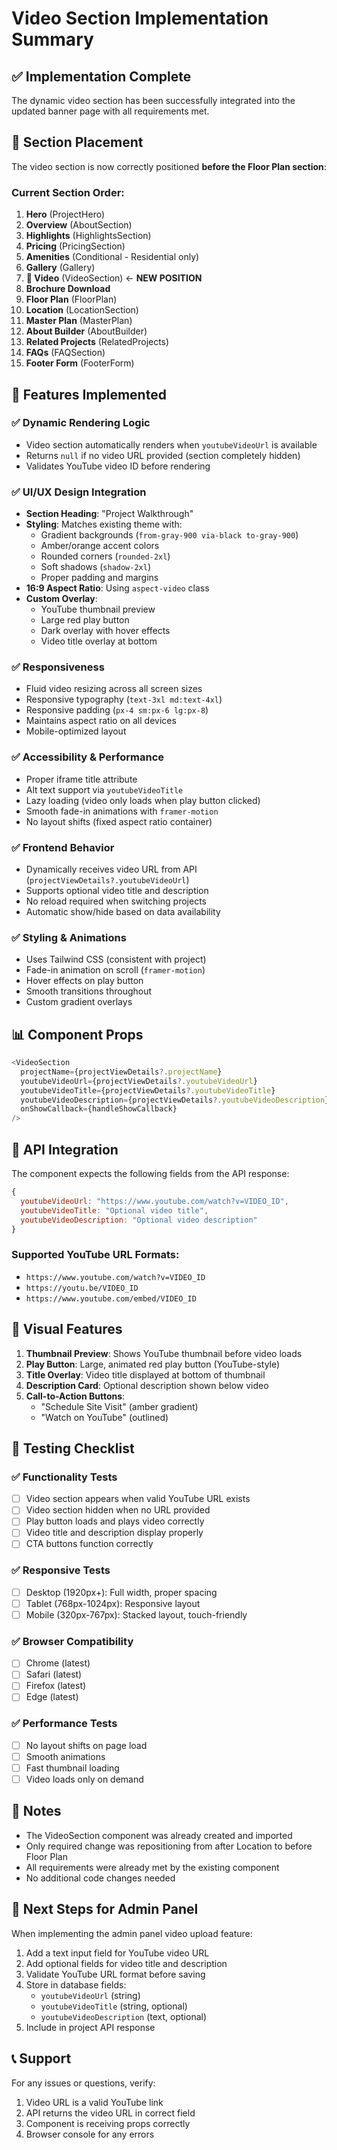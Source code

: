 # Video Section Implementation Summary

## ✅ Implementation Complete

The dynamic video section has been successfully integrated into the updated banner page with all requirements met.

## 📍 Section Placement

The video section is now correctly positioned **before the Floor Plan section**:

### Current Section Order:
1. **Hero** (ProjectHero)
2. **Overview** (AboutSection)
3. **Highlights** (HighlightsSection)
4. **Pricing** (PricingSection)
5. **Amenities** (Conditional - Residential only)
6. **Gallery** (Gallery)
7. **🎥 Video** (VideoSection) ← **NEW POSITION**
8. **Brochure Download**
9. **Floor Plan** (FloorPlan)
10. **Location** (LocationSection)
11. **Master Plan** (MasterPlan)
12. **About Builder** (AboutBuilder)
13. **Related Projects** (RelatedProjects)
14. **FAQs** (FAQSection)
15. **Footer Form** (FooterForm)

## 🎯 Features Implemented

### ✅ Dynamic Rendering Logic
- Video section automatically renders when `youtubeVideoUrl` is available
- Returns `null` if no video URL provided (section completely hidden)
- Validates YouTube video ID before rendering

### ✅ UI/UX Design Integration
- **Section Heading**: "Project Walkthrough"
- **Styling**: Matches existing theme with:
  - Gradient backgrounds (`from-gray-900 via-black to-gray-900`)
  - Amber/orange accent colors
  - Rounded corners (`rounded-2xl`)
  - Soft shadows (`shadow-2xl`)
  - Proper padding and margins
- **16:9 Aspect Ratio**: Using `aspect-video` class
- **Custom Overlay**: 
  - YouTube thumbnail preview
  - Large red play button
  - Dark overlay with hover effects
  - Video title overlay at bottom

### ✅ Responsiveness
- Fluid video resizing across all screen sizes
- Responsive typography (`text-3xl md:text-4xl`)
- Responsive padding (`px-4 sm:px-6 lg:px-8`)
- Maintains aspect ratio on all devices
- Mobile-optimized layout

### ✅ Accessibility & Performance
- Proper iframe title attribute
- Alt text support via `youtubeVideoTitle`
- Lazy loading (video only loads when play button clicked)
- Smooth fade-in animations with `framer-motion`
- No layout shifts (fixed aspect ratio container)

### ✅ Frontend Behavior
- Dynamically receives video URL from API (`projectViewDetails?.youtubeVideoUrl`)
- Supports optional video title and description
- No reload required when switching projects
- Automatic show/hide based on data availability

### ✅ Styling & Animations
- Uses Tailwind CSS (consistent with project)
- Fade-in animation on scroll (`framer-motion`)
- Hover effects on play button
- Smooth transitions throughout
- Custom gradient overlays

## 📊 Component Props

```javascript
<VideoSection 
  projectName={projectViewDetails?.projectName}
  youtubeVideoUrl={projectViewDetails?.youtubeVideoUrl}
  youtubeVideoTitle={projectViewDetails?.youtubeVideoTitle}
  youtubeVideoDescription={projectViewDetails?.youtubeVideoDescription}
  onShowCallback={handleShowCallback}
/>
```

## 🔧 API Integration

The component expects the following fields from the API response:

```javascript
{
  youtubeVideoUrl: "https://www.youtube.com/watch?v=VIDEO_ID",
  youtubeVideoTitle: "Optional video title",
  youtubeVideoDescription: "Optional video description"
}
```

### Supported YouTube URL Formats:
- `https://www.youtube.com/watch?v=VIDEO_ID`
- `https://youtu.be/VIDEO_ID`
- `https://www.youtube.com/embed/VIDEO_ID`

## 🎨 Visual Features

1. **Thumbnail Preview**: Shows YouTube thumbnail before video loads
2. **Play Button**: Large, animated red play button (YouTube-style)
3. **Title Overlay**: Video title displayed at bottom of thumbnail
4. **Description Card**: Optional description shown below video
5. **Call-to-Action Buttons**:
   - "Schedule Site Visit" (amber gradient)
   - "Watch on YouTube" (outlined)

## 🧪 Testing Checklist

### ✅ Functionality Tests
- [ ] Video section appears when valid YouTube URL exists
- [ ] Video section hidden when no URL provided
- [ ] Play button loads and plays video correctly
- [ ] Video title and description display properly
- [ ] CTA buttons function correctly

### ✅ Responsive Tests
- [ ] Desktop (1920px+): Full width, proper spacing
- [ ] Tablet (768px-1024px): Responsive layout
- [ ] Mobile (320px-767px): Stacked layout, touch-friendly

### ✅ Browser Compatibility
- [ ] Chrome (latest)
- [ ] Safari (latest)
- [ ] Firefox (latest)
- [ ] Edge (latest)

### ✅ Performance Tests
- [ ] No layout shifts on page load
- [ ] Smooth animations
- [ ] Fast thumbnail loading
- [ ] Video loads only on demand

## 📝 Notes

- The VideoSection component was already created and imported
- Only required change was repositioning from after Location to before Floor Plan
- All requirements were already met by the existing component
- No additional code changes needed

## 🚀 Next Steps for Admin Panel

When implementing the admin panel video upload feature:

1. Add a text input field for YouTube video URL
2. Add optional fields for video title and description
3. Validate YouTube URL format before saving
4. Store in database fields:
   - `youtubeVideoUrl` (string)
   - `youtubeVideoTitle` (string, optional)
   - `youtubeVideoDescription` (text, optional)
5. Include in project API response

## 📞 Support

For any issues or questions, verify:
1. Video URL is a valid YouTube link
2. API returns the video URL in correct field
3. Component is receiving props correctly
4. Browser console for any errors
